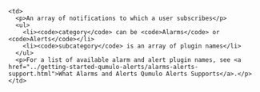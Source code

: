     <td>
      <p>An array of notifications to which a user subscribes</p>
      <ul>
        <li><code>category</code> can be <code>Alarms</code> or <code>Alerts</code></li>
        <li><code>subcategory</code> is an array of plugin names</li>
      </ul>
      <p>For a list of available alarm and alert plugin names, see <a href="../getting-started-qumulo-alerts/alarms-alerts-support.html">What Alarms and Alerts Qumulo Alerts Supports</a>.</p>
    </td>
